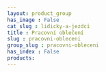```yaml
---
layout: product_group
has_image : False
cat_slug : lidicky-a-jezdci
title : Pracovní oblečení
slug : pracovni-obleceni
group_slug : pracovni-obleceni
has_index : False
products:
---
```


